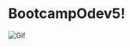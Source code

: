 # BootcampOdev5!




![Gif](https://github.com/Skywalkerkan/AndroidBootcampOdev5/assets/117943189/85362aef-6a3e-4377-8864-362115ac1bcb)
